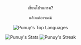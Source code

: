 <div align="center">
เขียนโปรแกรม?

แล้วแต่อารมณ์

![Punuy's Top Languages](https://github-readme-stats.vercel.app/api/top-langs/?username=Punuy&theme=dark&show_icons=true&hide_border=true&layout=compact)

![Punuy's Stats](https://github-readme-stats.vercel.app/api?username=Punuy&theme=dark&show_icons=true&hide_border=true&count_private=true) ![Punuy's Streak](https://github-readme-streak-stats.herokuapp.com/?user=Punuy&theme=dark&hide_border=true)</div>
